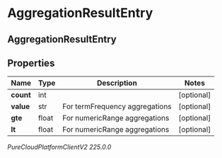 # AggregationResultEntry

## AggregationResultEntry

## Properties

|Name | Type | Description | Notes|
|------------ | ------------- | ------------- | -------------|
| **count** | int |  | [optional] |
| **value** | str | For termFrequency aggregations | [optional] |
| **gte** | float | For numericRange aggregations | [optional] |
| **lt** | float | For numericRange aggregations | [optional] |



_PureCloudPlatformClientV2 225.0.0_
